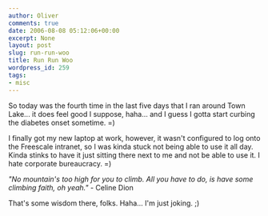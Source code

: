 ```yaml
---
author: Oliver
comments: true
date: 2006-08-08 05:12:06+00:00
excerpt: None
layout: post
slug: run-run-woo
title: Run Run Woo
wordpress_id: 259
tags:
- misc
---
```


So today was the fourth time in the last five days that I ran around Town Lake... it does feel good I suppose, haha... and I guess I gotta start curbing the diabetes onset sometime. =)

I finally got my new laptop at work, however, it wasn't configured to log onto the Freescale intranet, so I was kinda stuck not being able to use it all day.  Kinda stinks to have it just sitting there next to me and not be able to use it.  I hate corporate bureaucracy. =)

<i>"No mountain's too high for you to climb.
All you have to do, is have some climbing faith, oh yeah."</i> - Celine Dion

That's some wisdom there, folks. Haha... I'm just joking. ;)